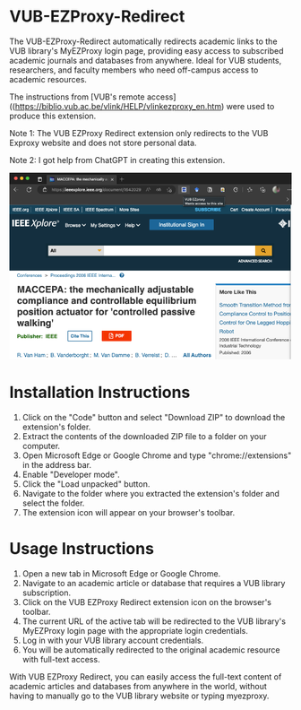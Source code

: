 # VUB-EZProxy-Redirect
The VUB-EZProxy-Redirect automatically redirects academic links to the VUB library's MyEZProxy login page, providing easy access to subscribed academic journals and databases from anywhere. Ideal for VUB students, researchers, and faculty members who need off-campus access to academic resources.

The instructions from [VUB's remote access]((https://biblio.vub.ac.be/vlink/HELP/vlinkezproxy_en.htm) were used to produce this extension.

Note 1: The VUB EZProxy Redirect extension only redirects to the VUB Exproxy website and does not store personal data. 

Note 2: I got help from ChatGPT in creating this extension.

![VUB EZProxy Redirect Demo](demo.png "VUB EZProxy Redirect Demo")


# Installation Instructions

1. Click on the "Code" button and select "Download ZIP" to download the extension's folder.
2. Extract the contents of the downloaded ZIP file to a folder on your computer.
3. Open Microsoft Edge or Google Chrome and type "chrome://extensions" in the address bar.
4. Enable "Developer mode".
5. Click the "Load unpacked" button.
6. Navigate to the folder where you extracted the extension's folder and select the folder.
7. The extension icon will appear on your browser's toolbar.

# Usage Instructions

1. Open a new tab in Microsoft Edge or Google Chrome.
2. Navigate to an academic article or database that requires a VUB library subscription.
3. Click on the VUB EZProxy Redirect extension icon on the browser's toolbar.
4. The current URL of the active tab will be redirected to the VUB library's MyEZProxy login page with the appropriate login credentials.
5. Log in with your VUB library account credentials.
6. You will be automatically redirected to the original academic resource with full-text access.

With VUB EZProxy Redirect, you can easily access the full-text content of academic articles and databases from anywhere in the world, without having to manually go to the VUB library website or typing myezproxy.